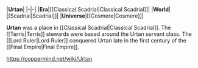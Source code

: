 |**Urtan**|
|-|-|
|**Era**|[[Classical Scadrial\|Classical Scadrial]]|
|**World**|[[Scadrial\|Scadrial]]|
|**Universe**|[[Cosmere\|Cosmere]]|

**Urtan** was a place in [[Classical Scadrial\|Classical Scadrial]].
The [[Terris\|Terris]] stewards were based around the Urtan servant class.
The [[Lord Ruler\|Lord Ruler]] conquered Urtan late in the first century of the [[Final Empire\|Final Empire]].



https://coppermind.net/wiki/Urtan